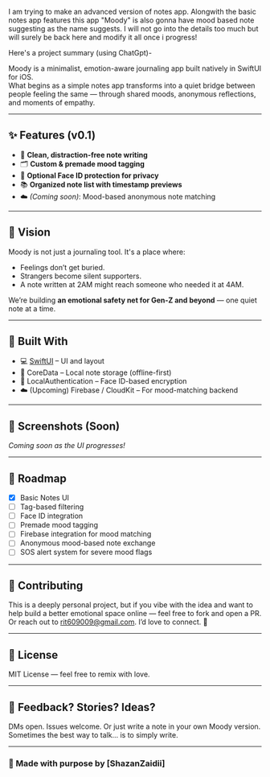 I am trying to make an advanced version of notes app. Alongwith the basic notes app features this app "Moody" is also gonna have mood based note suggesting as the name suggests. I will not go into the details too much but will surely be back here and modify it all once i progress!

Here's a project summary (using ChatGpt)-


Moody is a minimalist, emotion-aware journaling app built natively in SwiftUI for iOS.  
What begins as a simple notes app transforms into a quiet bridge between people feeling the same — through shared moods, anonymous reflections, and moments of empathy.

---

## ✨ Features (v0.1)

- 📝 **Clean, distraction-free note writing**
- 🗂️ **Custom & premade mood tagging**
- 🔐 **Optional Face ID protection for privacy**
- 📚 **Organized note list with timestamp previews**
- ☁️ *(Coming soon)*: Mood-based anonymous note matching

---

## 🌱 Vision

Moody is not just a journaling tool. It's a place where:
- Feelings don’t get buried.
- Strangers become silent supporters.
- A note written at 2AM might reach someone who needed it at 4AM.

We’re building **an emotional safety net for Gen-Z and beyond** — one quiet note at a time.

---

## 🧱 Built With

- 💻 [SwiftUI](https://developer.apple.com/xcode/swiftui/) – UI and layout
- 🧠 CoreData – Local note storage (offline-first)
- 🔐 LocalAuthentication – Face ID-based encryption
- ☁️ (Upcoming) Firebase / CloudKit – For mood-matching backend

---

## 📸 Screenshots (Soon)

*Coming soon as the UI progresses!*

---

## 🧪 Roadmap

- [x] Basic Notes UI
- [ ] Tag-based filtering
- [ ] Face ID integration
- [ ] Premade mood tagging
- [ ] Firebase integration for mood matching
- [ ] Anonymous mood-based note exchange
- [ ] SOS alert system for severe mood flags

---

## 🤝 Contributing

This is a deeply personal project, but if you vibe with the idea and want to help build a better emotional space online — feel free to fork and open a PR.  
Or reach out to rit609009@gmail.com. I’d love to connect. 💬

---

## 📜 License

MIT License — feel free to remix with love.

---

## 📮 Feedback? Stories? Ideas?

DMs open. Issues welcome. Or just write a note in your own Moody version.  
Sometimes the best way to talk... is to simply write.

---

### 🌌 Made with purpose by [ShazanZaidii]  

